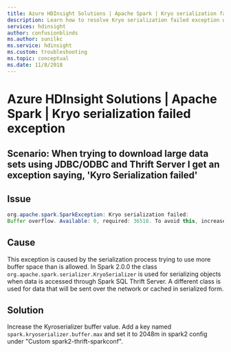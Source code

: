 ```yaml
---
title: Azure HDInsight Solutions | Apache Spark | Kryo serialization failed exception
description: Learn how to resolve Kryo serialization failed exception when downloading large data sets using Apache Spark Thrift Server.
services: hdinsight
author: confusionblinds
ms.author: sunilkc
ms.service: hdinsight
ms.custom: troubleshooting
ms.topic: conceptual
ms.date: 11/8/2018
---
```


# Azure HDInsight Solutions | Apache Spark | Kryo serialization failed exception

## Scenario: When trying to download large data sets using JDBC/ODBC and Thrift Server I get an exception saying, 'Kyro Serialization failed'

## Issue

```java
org.apache.spark.SparkException: Kryo serialization failed: 
Buffer overflow. Available: 0, required: 36518. To avoid this, increase spark.kryoserializer.buffer.max value.
```

## Cause

This exception is caused by the serialization process trying to use more buffer space than is allowed. In Spark 2.0.0 the class `org.apache.spark.serializer.KryoSerializer` is used for serializing objects when data is accessed through Spark SQL Thrift Server. A different class is used for data that will be sent over the network or cached in serialized form.

## Solution

Increase the Kyroserializer buffer value. Add a key named `spark.kryoserializer.buffer.max` and set it to 2048m in spark2 config under "Custom spark2-thrift-sparkconf".
